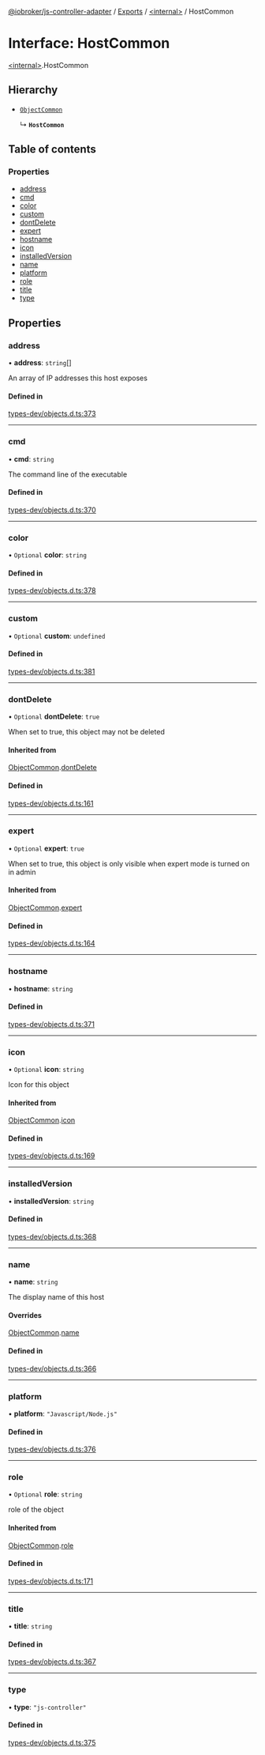 [@iobroker/js-controller-adapter](../README.md) / [Exports](../modules.md) / [\<internal\>](../modules/internal_.md) / HostCommon

# Interface: HostCommon

[\<internal\>](../modules/internal_.md).HostCommon

## Hierarchy

- [`ObjectCommon`](internal_.ObjectCommon.md)

  ↳ **`HostCommon`**

## Table of contents

### Properties

- [address](internal_.HostCommon.md#address)
- [cmd](internal_.HostCommon.md#cmd)
- [color](internal_.HostCommon.md#color)
- [custom](internal_.HostCommon.md#custom)
- [dontDelete](internal_.HostCommon.md#dontdelete)
- [expert](internal_.HostCommon.md#expert)
- [hostname](internal_.HostCommon.md#hostname)
- [icon](internal_.HostCommon.md#icon)
- [installedVersion](internal_.HostCommon.md#installedversion)
- [name](internal_.HostCommon.md#name)
- [platform](internal_.HostCommon.md#platform)
- [role](internal_.HostCommon.md#role)
- [title](internal_.HostCommon.md#title)
- [type](internal_.HostCommon.md#type)

## Properties

### address

• **address**: `string`[]

An array of IP addresses this host exposes

#### Defined in

[types-dev/objects.d.ts:373](https://github.com/ioBroker/ioBroker.js-controller/blob/91a2303a/packages/types-dev/objects.d.ts#L373)

___

### cmd

• **cmd**: `string`

The command line of the executable

#### Defined in

[types-dev/objects.d.ts:370](https://github.com/ioBroker/ioBroker.js-controller/blob/91a2303a/packages/types-dev/objects.d.ts#L370)

___

### color

• `Optional` **color**: `string`

#### Defined in

[types-dev/objects.d.ts:378](https://github.com/ioBroker/ioBroker.js-controller/blob/91a2303a/packages/types-dev/objects.d.ts#L378)

___

### custom

• `Optional` **custom**: `undefined`

#### Defined in

[types-dev/objects.d.ts:381](https://github.com/ioBroker/ioBroker.js-controller/blob/91a2303a/packages/types-dev/objects.d.ts#L381)

___

### dontDelete

• `Optional` **dontDelete**: ``true``

When set to true, this object may not be deleted

#### Inherited from

[ObjectCommon](internal_.ObjectCommon.md).[dontDelete](internal_.ObjectCommon.md#dontdelete)

#### Defined in

[types-dev/objects.d.ts:161](https://github.com/ioBroker/ioBroker.js-controller/blob/91a2303a/packages/types-dev/objects.d.ts#L161)

___

### expert

• `Optional` **expert**: ``true``

When set to true, this object is only visible when expert mode is turned on in admin

#### Inherited from

[ObjectCommon](internal_.ObjectCommon.md).[expert](internal_.ObjectCommon.md#expert)

#### Defined in

[types-dev/objects.d.ts:164](https://github.com/ioBroker/ioBroker.js-controller/blob/91a2303a/packages/types-dev/objects.d.ts#L164)

___

### hostname

• **hostname**: `string`

#### Defined in

[types-dev/objects.d.ts:371](https://github.com/ioBroker/ioBroker.js-controller/blob/91a2303a/packages/types-dev/objects.d.ts#L371)

___

### icon

• `Optional` **icon**: `string`

Icon for this object

#### Inherited from

[ObjectCommon](internal_.ObjectCommon.md).[icon](internal_.ObjectCommon.md#icon)

#### Defined in

[types-dev/objects.d.ts:169](https://github.com/ioBroker/ioBroker.js-controller/blob/91a2303a/packages/types-dev/objects.d.ts#L169)

___

### installedVersion

• **installedVersion**: `string`

#### Defined in

[types-dev/objects.d.ts:368](https://github.com/ioBroker/ioBroker.js-controller/blob/91a2303a/packages/types-dev/objects.d.ts#L368)

___

### name

• **name**: `string`

The display name of this host

#### Overrides

[ObjectCommon](internal_.ObjectCommon.md).[name](internal_.ObjectCommon.md#name)

#### Defined in

[types-dev/objects.d.ts:366](https://github.com/ioBroker/ioBroker.js-controller/blob/91a2303a/packages/types-dev/objects.d.ts#L366)

___

### platform

• **platform**: ``"Javascript/Node.js"``

#### Defined in

[types-dev/objects.d.ts:376](https://github.com/ioBroker/ioBroker.js-controller/blob/91a2303a/packages/types-dev/objects.d.ts#L376)

___

### role

• `Optional` **role**: `string`

role of the object

#### Inherited from

[ObjectCommon](internal_.ObjectCommon.md).[role](internal_.ObjectCommon.md#role)

#### Defined in

[types-dev/objects.d.ts:171](https://github.com/ioBroker/ioBroker.js-controller/blob/91a2303a/packages/types-dev/objects.d.ts#L171)

___

### title

• **title**: `string`

#### Defined in

[types-dev/objects.d.ts:367](https://github.com/ioBroker/ioBroker.js-controller/blob/91a2303a/packages/types-dev/objects.d.ts#L367)

___

### type

• **type**: ``"js-controller"``

#### Defined in

[types-dev/objects.d.ts:375](https://github.com/ioBroker/ioBroker.js-controller/blob/91a2303a/packages/types-dev/objects.d.ts#L375)
